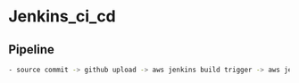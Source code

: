# Jenkins_ci_cd

## Pipeline
```bash
- source commit -> github upload -> aws jenkins build trigger -> aws jenkins docker build -> aws Registry registration
```